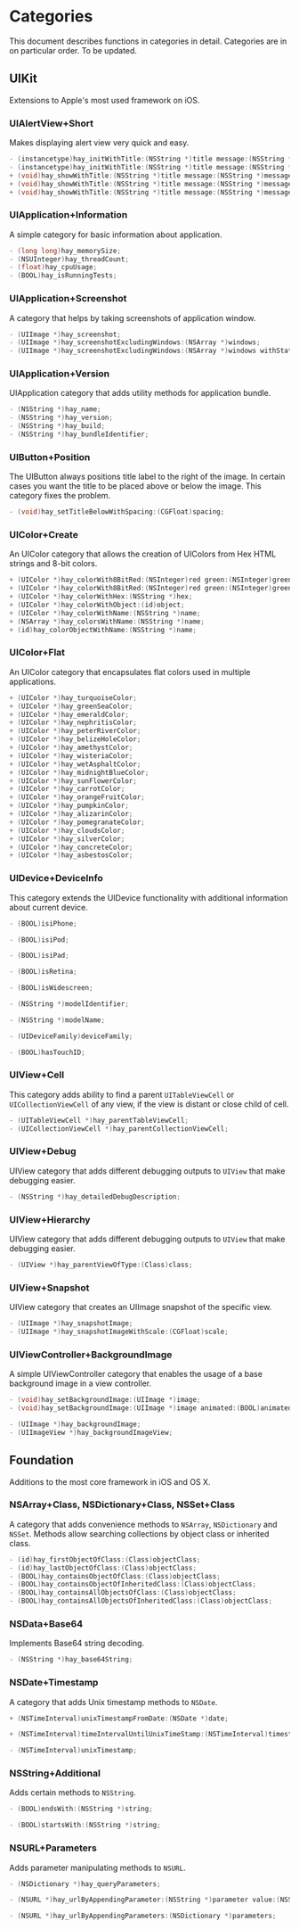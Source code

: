 Categories
=======

This document describes functions in categories in detail. Categories are in on particular order. To be updated.

## UIKit

Extensions to Apple's most used framework on iOS.

### UIAlertView+Short

Makes displaying alert view very quick and easy.

```objective-c
- (instancetype)hay_initWithTitle:(NSString *)title message:(NSString *)message cancelButtonTitle:(NSString *)cancelButtonTitle;
- (instancetype)hay_initWithTitle:(NSString *)title message:(NSString *)message delegate:(id <UIAlertViewDelegate>)delegate cancelButtonTitle:(NSString *)cancelButtonTitle;
+ (void)hay_showWithTitle:(NSString *)title message:(NSString *)message cancelButtonTitle:(NSString *)cancelButtonTitle;
+ (void)hay_showWithTitle:(NSString *)title message:(NSString *)message delegate:(id <UIAlertViewDelegate>)delegate cancelButtonTitle:(NSString *)cancelButtonTitle;
+ (void)hay_showWithTitle:(NSString *)title message:(NSString *)message delegate:(id <UIAlertViewDelegate>)delegate cancelButtonTitle:(NSString *)cancelButtonTitle otherButtonTitles:(NSString *)otherButtonTitles, ... NS_REQUIRES_NIL_TERMINATION;
```

### UIApplication+Information

A simple category for basic information about application.

```objective-c
- (long long)hay_memorySize;
- (NSUInteger)hay_threadCount;
- (float)hay_cpuUsage;
- (BOOL)hay_isRunningTests;
```

### UIApplication+Screenshot

A category that helps by taking screenshots of application window.

```objective-c
- (UIImage *)hay_screenshot;
- (UIImage *)hay_screenshotExcludingWindows:(NSArray *)windows;
- (UIImage *)hay_screenshotExcludingWindows:(NSArray *)windows withStatusBar:(BOOL)statusBar;
```

### UIApplication+Version

UIApplication category that adds utility methods for application bundle.

```objective-c
- (NSString *)hay_name;
- (NSString *)hay_version;
- (NSString *)hay_build;
- (NSString *)hay_bundleIdentifier;
```

### UIButton+Position

The UIButton always positions title label to the right of the image. In certain cases you want the title to be placed above or below the image. This category fixes the problem.

```objective-c
- (void)hay_setTitleBelowWithSpacing:(CGFloat)spacing;
```

### UIColor+Create

An UIColor category that allows the creation of UIColors from Hex HTML strings and 8-bit colors.

```objective-c
+ (UIColor *)hay_colorWith8BitRed:(NSInteger)red green:(NSInteger)green blue:(NSInteger)blue alpha:(CGFloat)alpha;
+ (UIColor *)hay_colorWith8BitRed:(NSInteger)red green:(NSInteger)green blue:(NSInteger)blue;
+ (UIColor *)hay_colorWithHex:(NSString *)hex;
+ (UIColor *)hay_colorWithObject:(id)object;
+ (UIColor *)hay_colorWithName:(NSString *)name;
+ (NSArray *)hay_colorsWithName:(NSString *)name;
+ (id)hay_colorObjectWithName:(NSString *)name;
```

### UIColor+Flat

An UIColor category that encapsulates flat colors used in multiple applications.

```objective-c
+ (UIColor *)hay_turquoiseColor;
+ (UIColor *)hay_greenSeaColor;
+ (UIColor *)hay_emeraldColor;
+ (UIColor *)hay_nephritisColor;
+ (UIColor *)hay_peterRiverColor;
+ (UIColor *)hay_belizeHoleColor;
+ (UIColor *)hay_amethystColor;
+ (UIColor *)hay_wisteriaColor;
+ (UIColor *)hay_wetAsphaltColor;
+ (UIColor *)hay_midnightBlueColor;
+ (UIColor *)hay_sunFlowerColor;
+ (UIColor *)hay_carrotColor;
+ (UIColor *)hay_orangeFruitColor;
+ (UIColor *)hay_pumpkinColor;
+ (UIColor *)hay_alizarinColor;
+ (UIColor *)hay_pomegranateColor;
+ (UIColor *)hay_cloudsColor;
+ (UIColor *)hay_silverColor;
+ (UIColor *)hay_concreteColor;
+ (UIColor *)hay_asbestosColor;
```

### UIDevice+DeviceInfo

This category extends the UIDevice functionality with additional information about current device.

```objective-c
- (BOOL)isiPhone;

- (BOOL)isiPod;

- (BOOL)isiPad;

- (BOOL)isRetina;

- (BOOL)isWidescreen;

- (NSString *)modelIdentifier;

- (NSString *)modelName;

- (UIDeviceFamily)deviceFamily;

- (BOOL)hasTouchID;
```


### UIView+Cell

This category adds ability to find a parent `UITableViewCell` or `UICollectionViewCell` of any view, if the view is distant or close child of cell.

```objective-c
- (UITableViewCell *)hay_parentTableViewCell;
- (UICollectionViewCell *)hay_parentCollectionViewCell;
```

### UIView+Debug

UIView category that adds different debugging outputs to `UIView` that make debugging easier.

```objective-c
- (NSString *)hay_detailedDebugDescription;
```

### UIView+Hierarchy

UIView category that adds different debugging outputs to `UIView` that make debugging easier.

```objective-c
- (UIView *)hay_parentViewOfType:(Class)class;
```

### UIView+Snapshot

UIView category that creates an UIImage snapshot of the specific view.

```objective-c
- (UIImage *)hay_snapshotImage;
- (UIImage *)hay_snapshotImageWithScale:(CGFloat)scale;
```

### UIViewController+BackgroundImage

A simple UIViewController category that enables the usage of a base background image in a view controller.

```objective-c
- (void)hay_setBackgroundImage:(UIImage *)image;
- (void)hay_setBackgroundImage:(UIImage *)image animated:(BOOL)animated;

- (UIImage *)hay_backgroundImage;
- (UIImageView *)hay_backgroundImageView;
```


## Foundation

Additions to the most core framework in iOS and OS X.

### NSArray+Class, NSDictionary+Class, NSSet+Class

A category that adds convenience methods to `NSArray`, `NSDictionary` and `NSSet`. Methods allow searching collections by object class or inherited class.

```objective-c
- (id)hay_firstObjectOfClass:(Class)objectClass;
- (id)hay_lastObjectOfClass:(Class)objectClass;
- (BOOL)hay_containsObjectOfClass:(Class)objectClass;
- (BOOL)hay_containsObjectOfInheritedClass:(Class)objectClass;
- (BOOL)hay_containsAllObjectsOfClass:(Class)objectClass;
- (BOOL)hay_containsAllObjectsOfInheritedClass:(Class)objectClass;
```

### NSData+Base64

Implements Base64 string decoding.

```objective-c
- (NSString *)hay_base64String;
```

### NSDate+Timestamp

A category that adds Unix timestamp methods to `NSDate`.

```objective-c
+ (NSTimeInterval)unixTimestampFromDate:(NSDate *)date;

+ (NSTimeInterval)timeIntervalUntilUnixTimeStamp:(NSTimeInterval)timestamp;

- (NSTimeInterval)unixTimestamp;
```

### NSString+Additional

Adds certain methods to `NSString`.

```objective-c
- (BOOL)endsWith:(NSString *)string;

- (BOOL)startsWith:(NSString *)string;
```

### NSURL+Parameters

Adds parameter manipulating methods to `NSURL`.

```objective-c
- (NSDictionary *)hay_queryParameters;

- (NSURL *)hay_urlByAppendingParameter:(NSString *)parameter value:(NSString *)value;

- (NSURL *)hay_urlByAppendingParameters:(NSDictionary *)parameters;
```
